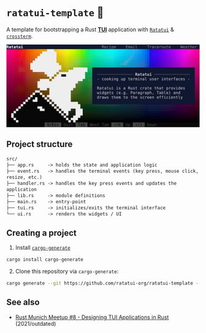 # `ratatui-template` 🧀

A template for bootstrapping a Rust [**TUI**](https://en.wikipedia.org/wiki/Text-based_user_interface) application with [`Ratatui`](https://github.com/ratatui-org/ratatui) & [`crossterm`](https://github.com/crossterm-rs/crossterm).

<img src="https://raw.githubusercontent.com/ratatui-org/ratatui/b33c878808c4c40591d7a2d9f9d94d6fee95a96f/examples/demo2.gif" width="600">

## Project structure

```
src/
├── app.rs     -> holds the state and application logic
├── event.rs   -> handles the terminal events (key press, mouse click, resize, etc.)
├── handler.rs -> handles the key press events and updates the application
├── lib.rs     -> module definitions
├── main.rs    -> entry-point
├── tui.rs     -> initializes/exits the terminal interface
└── ui.rs      -> renders the widgets / UI
```

## Creating a project

1. Install [`cargo-generate`](https://github.com/cargo-generate/cargo-generate#installation)

```sh
cargo install cargo-generate
```

2. Clone this repository via `cargo-generate`:

```sh
cargo generate --git https://github.com/ratatui-org/ratatui-template --name <project-name>
```

## See also

- [Rust Munich Meetup #8 - Designing TUI Applications in Rust](https://www.youtube.com/watch?v=ogdJnOLo238) (2021/outdated)
